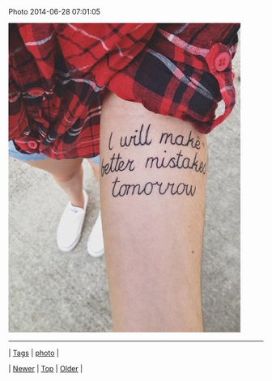 <!--
title: Photo 2014-06-28 07
date: 2020-06-28T15:27:00.337Z
tags: photo
-->


Photo 2014-06-28 07:01:05

![](90136860734-0.jpg)

<!--BOTTOM-POST-NAVIGATION-->
---

| [Tags](tags.md) | [photo](tag-photo.md) |

| [Newer](90119206354.md) | [Top](index.md) | [Older](90147256589.md) |